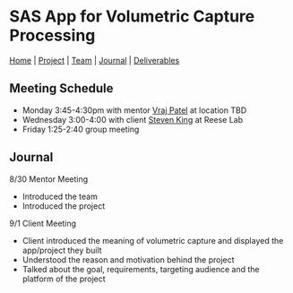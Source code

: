 # SAS App for Volumetric Capture Processing

[Home](https://teamz-comp523.github.io/vcp/index.html) | [Project](https://teamz-comp523.github.io/vcp/project.html) | [Team](https://teamz-comp523.github.io/vcp/team.html) | [Journal](https://teamz-comp523.github.io/vcp/journal.html) | [Deliverables](https://teamz-comp523.github.io/vcp/deliverables.html)


## Meeting Schedule
- Monday 3:45-4:30pm with mentor [Vraj Patel](https://www.linkedin.com/in/patelvap/) at location TBD
- Wednesday 3:00-4:00 with client [Steven King](https://www.linkedin.com/in/steven-king-b93885b/) at Reese Lab
- Friday 1:25-2:40 group meeting

## Journal
8/30 Mentor Meeting

* Introduced the team
* Introduced the project

9/1 Client Meeting
* Client introduced the meaning of volumetric capture and displayed the app/project they built
* Understood the reason and motivation behind the project
* Talked about the goal, requirements, targeting audience and the platform of the project
